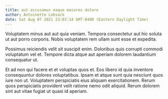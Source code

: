 ```yaml
---
title: aut accusamus eaque maiores dolore
author: Antoinette Lebsack
date: Sat Aug 07 2021 23:03:14 GMT-0400 (Eastern Daylight Time)
---
```

Voluptatem minus aut aut quia veniam. Tempora consectetur aut hic soluta ut aut porro corporis. Nobis voluptatem rem ullam sunt esse et expedita.

 Possimus reiciendis velit sit suscipit enim. Doloribus quis corrupti commodi voluptatum vel et. Tempore dicta atque aut aperiam dolorem laudantium consequatur ut.

 Et ad non qui facere et et voluptas quos et. Eos libero id quia inventore consequuntur dolores voluptatibus. Ipsam et atque sunt quia nesciunt quos iure non ut. Voluptatem perspiciatis eius aliquam exercitationem. Rerum quos perspiciatis provident velit ratione nemo odit aliquid. Rerum dolorem sint aut vitae fugiat ut quasi id aperiam.
